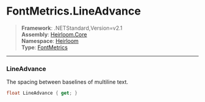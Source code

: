 # FontMetrics.LineAdvance

> **Framework**: .NETStandard,Version=v2.1  
> **Assembly**: [Heirloom.Core][0]  
> **Namespace**: [Heirloom][0]  
> **Type**: [FontMetrics][1]  

--------------------------------------------------------------------------------

### LineAdvance

The spacing between baselines of multiline text.

```cs
float LineAdvance { get; }
```

[0]: ../Heirloom.Core.md
[1]: Heirloom.FontMetrics.md
